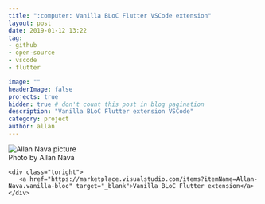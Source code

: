 ```yaml
---
title: ":computer: Vanilla BLoC Flutter VSCode extension"
layout: post
date: 2019-01-12 13:22
tag: 
- github
- open-source
- vscode
- flutter

image: ""
headerImage: false
projects: true
hidden: true # don't count this post in blog pagination
description: "Vanilla BLoC Flutter extension VSCode"
category: project
author: allan
---
```





<div class="side-by-side">
    <div class="toleft">
        <img class="image" src="https://allan-nava.gallerycdn.vsassets.io/extensions/allan-nava/vanilla-bloc/0.0.139/1590611410174/Microsoft.VisualStudio.Services.Icons.Default" alt="Allan Nava picture">
        <figcaption class="caption">Photo by Allan Nava</figcaption>
    </div>

    <div class="toright">
       <a href="https://marketplace.visualstudio.com/items?itemName=Allan-Nava.vanilla-bloc" target="_blank">Vanilla BLoC Flutter extension</a>
    </div>
</div>

